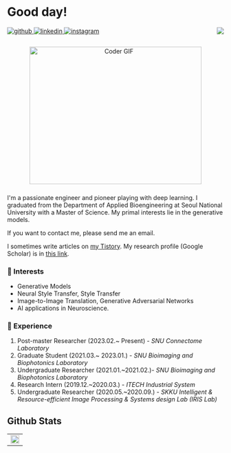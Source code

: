 ## <h1> Good day!</h1>

<div align="right">
<img src="https://komarev.com/ghpvc/?username=ioahKwon&&style=flat-square" align="right" />
</div>  
<a href="https://github.com/ioahKwon" target="_blank">
<img src=https://img.shields.io/badge/github-%2324292e.svg?&style=for-the-badge&logo=github&logoColor=white alt=github style="margin-bottom: 5px;" />
</a>
<a href="https://linkedin.com/in/joonwoo-kwon-5a4198204" target="_blank">
<img src=https://img.shields.io/badge/linkedin-%231E77B5.svg?&style=for-the-badge&logo=linkedin&logoColor=white alt=linkedin style="margin-bottom: 5px;" />
</a>
<a href="https://instagram.com/joonkwon_archive" target="_blank">
<img src=https://img.shields.io/badge/instagram-%23000000.svg?&style=for-the-badge&logo=instagram&logoColor=white&color=dd2a7b alt=instagram style="margin-bottom: 5px;" />
</a>  

###
<p  align="center"><img src="https://github.com/sooftware/sooftware/blob/master/images/code.gif" alt="Coder GIF" width="400" height="320">

###
I'm a passionate engineer and pioneer playing with deep learning. 
I graduated from the Department of Applied Bioengineering at Seoul National University with a Master of Science.
My primal interests lie in the generative models.
 
If you want to contact me, please send me an email.

I sometimes write articles on [my Tistory](https://joon-favorite.tistory.com). My research profile (Google Scholar) is in [this link](https://scholar.google.com/citations?hl=ko&view_op=list_works&gmla=AH70aAVG_VQ4hKUzbSfdqhF_ZXQ-Yvv8BXj-0TY1VC0mDqVao0jxSpLHqSje2lWUo4g1GTuUAT2D3fMnoUNlKr2XAnSQNh7dNzZ53UiY8HDn07CENTGIyC2-uINc4us&user=pdnfn3YAAAAJ).

### 🎯 Interests
- Generative Models
- Neural Style Transfer, Style Transfer
- Image-to-Image Translation, Generative Adversarial Networks
- AI applications in Neuroscience.

### 💫 Experience
1. Post-master Researcher (2023.02.~ Present) - _SNU Connectome Laboratory_
2. Graduate Student (2021.03.~ 2023.01.)  - _SNU Bioimaging and Biophotonics Laboratory_
3. Undergraduate Researcher (2021.01.~2021.02.)- _SNU Bioimaging and Biophotonics Laboratory_
4. Research Intern (2019.12.~2020.03.) - _ITECH Industrial System_
5. Undergraduate Researcher (2020.05.~2020.09.) - _SKKU Intelligent & Resource-efficient Image Processing & Systems design Lab (IRIS Lab)_

## Github Stats  
<table><tr><td valign="middle">

<img src="https://github-readme-stats.vercel.app/api?username=ioahKwon&show_icons=true&count_private=true&hide_border=true" align="center" style="width: 100%" />

</td></tr></table>  



<!--
**ioahKwon/ioahKwon** is a ✨ _special_ ✨ repository because its `README.md` (this file) appears on your GitHub profile.
💫🔥🏆🎯
- 🔭 I’m currently working on ...
- 🌱 I’m currently learning ...
- 👯 I’m looking to collaborate on ...
- 🤔 I’m looking for help with ...
- 💬 Ask me about ...
- 📫 How to reach me: ...
- 😄 Pronouns: ...
- ⚡ Fun fact: ...

### ✨ Skills

<div align="left">  
 
<img style="margin: 10px" src="https://profilinator.rishav.dev/skills-assets/python-original.svg" alt="Python" height="25" />
<img style="margin: 10px" src="https://profilinator.rishav.dev/skills-assets/c-original.svg" alt="C" height="25" />
<img style="margin: 10px" src="https://profilinator.rishav.dev/skills-assets/r.svg" alt="R" height="25" />  

<img style="margin: 10px" src="https://profilinator.rishav.dev/skills-assets/keras.png" alt="Keras" height="25" />  
<img style="margin: 10px" src="https://profilinator.rishav.dev/skills-assets/tensorflow-icon.svg" alt="TensorFlow" height="25" />  
<img style="margin: 10px" src="https://profilinator.rishav.dev/skills-assets/pytorch-icon.svg" alt="pytorch" height="25" />  
<img style="margin: 10px" src="https://profilinator.rishav.dev/skills-assets/opencv-icon.svg" alt="OpenCV" height="25" />  
<img style="margin: 10px" src="https://profilinator.rishav.dev/skills-assets/git-scm-icon.svg" alt="Git" height="25"/>  
<img style="margin: 10px" src="https://profilinator.rishav.dev/skills-assets/arduino.png" alt="Arduino" height="25" />  
</div>

</td><td valign="top" width="33%">

-->
